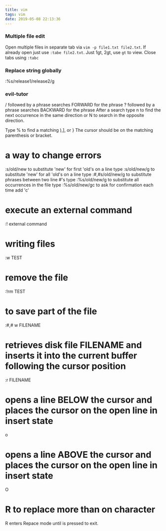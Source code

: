 ```yaml
---
title: vim
tags: vim
date: 2019-05-08 22:13:36
---
```


### Multiple file edit
Open multiple files in separate tab via `vim -p file1.txt file2.txt`. 
If already open just use `:tabe file2.txt`.
Just 1gt, 2gt, use `gt` to view.
Close tabs using `:tabc`

### Replace string globally
:%s/release1/release2/g

### evil-tutor
/ followed by a phrase searches FORWARD for the phrase
? followed by a phrase searches BACKWARD for the phrase
After a search type n to find the next occurrence in the same direction
or N to search in the opposite direction.

Type % to find a matching ),], or }
The cursor should be on the matching parenthesis or bracket.

# a way to change errors
:s/old/new to substitute 'new' for first 'old's on a line type
:s/old/new/g to substitute 'new' for all 'old's on a line type
:#,#s/old/new/g to substitute phrases between two line #'s type
:%s/old/new/g to substitute all occurrences in the file type
:%s/old/new/gc to ask for confirmation each time add 'c'

# execute an external command
:! external command
# writing files
:w TEST 
# remove the file
:!rm TEST
# to save part of the file
:#,# w FILENAME
# retrieves disk file FILENAME and inserts it into the current buffer following the cursor position
:r FILENAME
# opens a line BELOW the cursor and places the cursor on the open line in insert state
o
# opens a line ABOVE the cursor and places the cursor on the open line in insert state
O
# R to replace more than on character
R enters Repace mode until <ESC> is pressed to exit.

